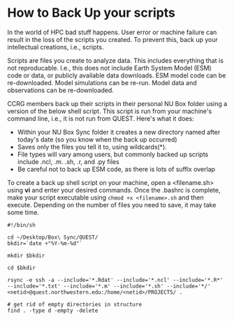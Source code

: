 # How to Back Up your scripts

In the world of HPC bad stuff happens. User error or machine failure can result in the loss of the scripts you created. To prevent this, back up your intellectual creations, i.e., scripts. 

Scripts are files you create to analyze data. This includes everything that is not reproducable. I.e., this does not include Earth System Model (ESM) code or data, or publicly available data downloads. ESM model code can be re-downloaded. Model simulations can be re-run. Model data and observations can be re-downloaded.  

CCRG members back up their scripts in their personal NU Box folder using a version of the below shell script. This script is run from your machine's command line, i.e., it is not run from QUEST. Here's what it does:

* Within your NU Box Sync folder it creates a new directory named after today's date (so you know when the back up occurred)
* Saves only the files you tell it to, using wildcards(*). 
* File types will vary among users, but commonly backed up scripts include .ncl, .m. .sh, .r, and .py files
* Be careful not to back up ESM code, as there is lots of suffix overlap 

To create a back up shell script on your machine, open a <filename.sh> using **vi** and enter your desired commands. Once the .bashrc is complete, make your script executable using `chmod +x <filename>.sh` and then execute. Depending on the number of files you need to save, it may take some time. 

```
#!/bin/sh

cd ~/Desktop/Box\ Sync/QUEST/    
bkdir=`date +"%Y-%m-%d"`

mkdir $bkdir

cd $bkdir

rsync -e ssh -a --include='*.Rdat' --include='*.ncl' --include='*.R*' --include='*.txt' --include='*.m' --include='*.sh' --include='*/' <netid>@quest.northwestern.edu:/home/<netid>/PROJECTS/ .

# get rid of empty directories in structure
find . -type d -empty -delete
```


